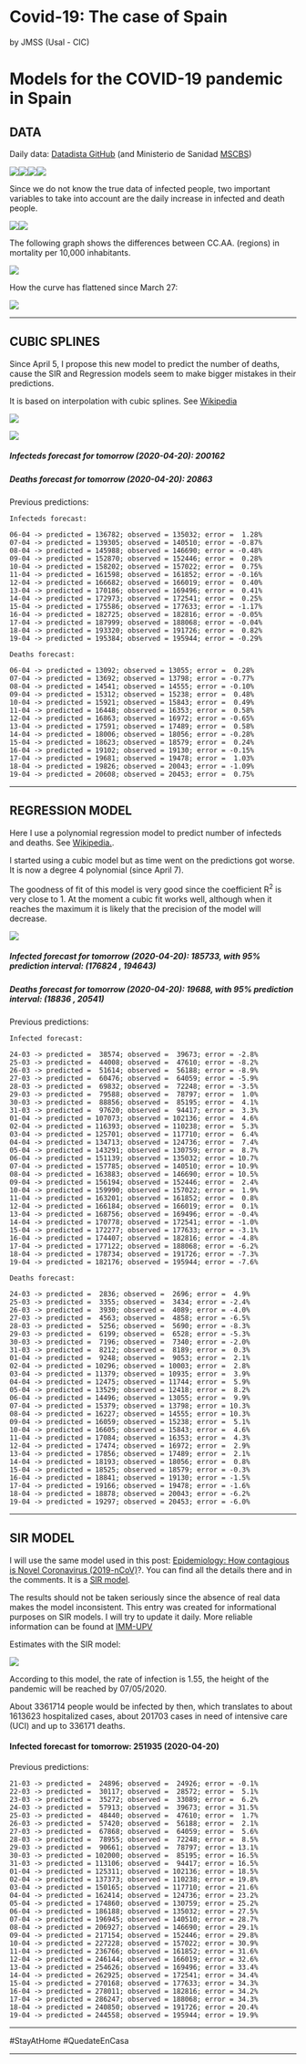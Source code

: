 Covid-19: The case of Spain
================
by JMSS (Usal - CIC)

# Models for the COVID-19 pandemic in Spain

## DATA

Daily data: [Datadista
GitHub](https://github.com/datadista/datasets/tree/master/COVID%2019)
(and Ministerio de Sanidad
[MSCBS](https://www.mscbs.gob.es/profesionales/saludPublica/ccayes/alertasActual/nCov-China/situacionActual.htm))

![](README_files/figure-gfm/data%20plots-1.png)<!-- -->![](README_files/figure-gfm/data%20plots-2.png)<!-- -->![](README_files/figure-gfm/data%20plots-3.png)<!-- -->![](README_files/figure-gfm/data%20plots-4.png)<!-- -->

Since we do not know the true data of infected people, two important
variables to take into account are the daily increase in infected and
death people.

![](README_files/figure-gfm/increase%20plot-1.png)<!-- -->![](README_files/figure-gfm/increase%20plot-2.png)<!-- -->

The following graph shows the differences between CC.AA. (regions) in
mortality per 10,000 inhabitants.

![](README_files/figure-gfm/mort-1.png)<!-- -->

How the curve has flattened since March 27:

![](README_files/figure-gfm/flat-1.gif)<!-- -->

-----

## CUBIC SPLINES

Since April 5, I propose this new model to predict the number of deaths,
cause the SIR and Regression models seem to make bigger mistakes in
their predictions.

It is based on interpolation with cubic splines. See
[Wikipedia](https://en.wikipedia.org/wiki/Spline_interpolation)

![](README_files/figure-gfm/splinesI-1.png)<!-- -->

![](README_files/figure-gfm/splinesD-1.png)<!-- -->

##### Infecteds forecast for tomorrow (2020-04-20): 200162

##### Deaths forecast for tomorrow (2020-04-20): 20863

Previous predictions:

    Infecteds forecast:

    06-04 -> predicted = 136782; observed = 135032; error =  1.28%
    07-04 -> predicted = 139305; observed = 140510; error = -0.87%
    08-04 -> predicted = 145988; observed = 146690; error = -0.48%
    09-04 -> predicted = 152870; observed = 152446; error =  0.28%
    10-04 -> predicted = 158202; observed = 157022; error =  0.75%
    11-04 -> predicted = 161598; observed = 161852; error = -0.16%
    12-04 -> predicted = 166682; observed = 166019; error =  0.40%
    13-04 -> predicted = 170186; observed = 169496; error =  0.41%
    14-04 -> predicted = 172973; observed = 172541; error =  0.25%
    15-04 -> predicted = 175586; observed = 177633; error = -1.17%
    16-04 -> predicted = 182725; observed = 182816; error = -0.05%
    17-04 -> predicted = 187999; observed = 188068; error = -0.04%
    18-04 -> predicted = 193320; observed = 191726; error =  0.82%
    19-04 -> predicted = 195384; observed = 195944; error = -0.29%

    Deaths forecast:

    06-04 -> predicted = 13092; observed = 13055; error =  0.28%
    07-04 -> predicted = 13692; observed = 13798; error = -0.77%
    08-04 -> predicted = 14541; observed = 14555; error = -0.10%
    09-04 -> predicted = 15312; observed = 15238; error =  0.48%
    10-04 -> predicted = 15921; observed = 15843; error =  0.49%
    11-04 -> predicted = 16448; observed = 16353; error =  0.58%
    12-04 -> predicted = 16863; observed = 16972; error = -0.65%
    13-04 -> predicted = 17591; observed = 17489; error =  0.58%
    14-04 -> predicted = 18006; observed = 18056; error = -0.28%
    15-04 -> predicted = 18623; observed = 18579; error =  0.24%
    16-04 -> predicted = 19102; observed = 19130; error = -0.15%
    17-04 -> predicted = 19681; observed = 19478; error =  1.03%
    18-04 -> predicted = 19826; observed = 20043; error = -1.09%
    19-04 -> predicted = 20608; observed = 20453; error =  0.75%

-----

## REGRESSION MODEL

Here I use a polynomial regression model to predict number of infecteds
and deaths. See
[Wikipedia.](https://en.wikipedia.org/wiki/Regression_analysis).

I started using a cubic model but as time went on the predictions got
worse. It is now a degree 4 polynomial (since April 7).

The goodness of fit of this model is very good since the coefficient
R<sup>2</sup> is very close to 1. At the moment a cubic fit works well,
although when it reaches the maximum it is likely that the precision of
the model will decrease.

![](README_files/figure-gfm/regresion-1.png)<!-- -->

##### Infected forecast for tomorrow (2020-04-20): 185733, with 95% prediction interval: (176824 , 194643)

##### Deaths forecast for tomorrow (2020-04-20): 19688, with 95% prediction interval: (18836 , 20541)

Previous predictions:

    Infected forecast:

    24-03 -> predicted =  38574; observed =  39673; error = -2.8%
    25-03 -> predicted =  44008; observed =  47610; error = -8.2%
    26-03 -> predicted =  51614; observed =  56188; error = -8.9%
    27-03 -> predicted =  60476; observed =  64059; error = -5.9%
    28-03 -> predicted =  69832; observed =  72248; error = -3.5%
    29-03 -> predicted =  79588; observed =  78797; error =  1.0%
    30-03 -> predicted =  88856; observed =  85195; error =  4.1%
    31-03 -> predicted =  97620; observed =  94417; error =  3.3%
    01-04 -> predicted = 107073; observed = 102136; error =  4.6%
    02-04 -> predicted = 116393; observed = 110238; error =  5.3%
    03-04 -> predicted = 125701; observed = 117710; error =  6.4%
    04-04 -> predicted = 134713; observed = 124736; error =  7.4%
    05-04 -> predicted = 143291; observed = 130759; error =  8.7%
    06-04 -> predicted = 151139; observed = 135032; error = 10.7%
    07-04 -> predicted = 157785; observed = 140510; error = 10.9%
    08-04 -> predicted = 163883; observed = 146690; error = 10.5%
    09-04 -> predicted = 156194; observed = 152446; error =  2.4%
    10-04 -> predicted = 159990; observed = 157022; error =  1.9%
    11-04 -> predicted = 163201; observed = 161852; error =  0.8%
    12-04 -> predicted = 166184; observed = 166019; error =  0.1%
    13-04 -> predicted = 168756; observed = 169496; error = -0.4%
    14-04 -> predicted = 170778; observed = 172541; error = -1.0%
    15-04 -> predicted = 172277; observed = 177633; error = -3.1%
    16-04 -> predicted = 174407; observed = 182816; error = -4.8%
    17-04 -> predicted = 177122; observed = 188068; error = -6.2%
    18-04 -> predicted = 178734; observed = 191726; error = -7.3%
    19-04 -> predicted = 182176; observed = 195944; error = -7.6%

    Deaths forecast:

    24-03 -> predicted =  2836; observed =  2696; error =  4.9%
    25-03 -> predicted =  3355; observed =  3434; error = -2.4%
    26-03 -> predicted =  3930; observed =  4089; error = -4.0%
    27-03 -> predicted =  4563; observed =  4858; error = -6.5%
    28-03 -> predicted =  5256; observed =  5690; error = -8.3%
    29-03 -> predicted =  6199; observed =  6528; error = -5.3%
    30-03 -> predicted =  7196; observed =  7340; error = -2.0%
    31-03 -> predicted =  8212; observed =  8189; error =  0.3%
    01-04 -> predicted =  9248; observed =  9053; error =  2.1%
    02-04 -> predicted = 10296; observed = 10003; error =  2.8%
    03-04 -> predicted = 11379; observed = 10935; error =  3.9%
    04-04 -> predicted = 12475; observed = 11744; error =  5.9%
    05-04 -> predicted = 13529; observed = 12418; error =  8.2%
    06-04 -> predicted = 14496; observed = 13055; error =  9.9%
    07-04 -> predicted = 15379; observed = 13798; error = 10.3%
    08-04 -> predicted = 16227; observed = 14555; error = 10.3%
    09-04 -> predicted = 16059; observed = 15238; error =  5.1%
    10-04 -> predicted = 16605; observed = 15843; error =  4.6%
    11-04 -> predicted = 17084; observed = 16353; error =  4.3%
    12-04 -> predicted = 17474; observed = 16972; error =  2.9%
    13-04 -> predicted = 17856; observed = 17489; error =  2.1%
    14-04 -> predicted = 18193; observed = 18056; error =  0.8%
    15-04 -> predicted = 18525; observed = 18579; error = -0.3%
    16-04 -> predicted = 18841; observed = 19130; error = -1.5%
    17-04 -> predicted = 19166; observed = 19478; error = -1.6%
    18-04 -> predicted = 18878; observed = 20043; error = -6.2%
    19-04 -> predicted = 19297; observed = 20453; error = -6.0%

-----

## SIR MODEL

I will use the same model used in this post: [Epidemiology: How
contagious is Novel Coronavirus
(2019-nCoV)](http://blog.ephorie.de/epidemiology-how-contagious-is-novel-coronavirus-2019-ncov)?.
You can find all the details there and in the comments. It is a [SIR
model](https://es.wikipedia.org/wiki/Modelo_SIR).

The results should not be taken seriously since the absence of real data
makes the model inconsistent. This entry was created for informational
purposes on SIR models. I will try to update it daily. More reliable
information can be found at [IMM-UPV](https://www.imm.upv.es/covid-19/)

Estimates with the SIR model:

![](README_files/figure-gfm/SIR%20plots-1.png)<!-- -->

According to this model, the rate of infection is 1.55, the height of
the pandemic will be reached by 07/05/2020.

About 3361714 people would be infected by then, which translates to
about 1613623 hospitalized cases, about 201703 cases in need of
intensive care (UCI) and up to 336171 deaths.

#### Infected forecast for tomorrow: 251935 (2020-04-20)

Previous predictions:

    21-03 -> predicted =  24896; observed =  24926; error = -0.1%
    22-03 -> predicted =  30117; observed =  28572; error =  5.1%
    23-03 -> predicted =  35272; observed =  33089; error =  6.2%
    24-03 -> predicted =  57913; observed =  39673; error = 31.5%
    25-03 -> predicted =  48440; observed =  47610; error =  1.7%
    26-03 -> predicted =  57420; observed =  56188; error =  2.1%
    27-03 -> predicted =  67868; observed =  64059; error =  5.6%
    28-03 -> predicted =  78955; observed =  72248; error =  8.5%
    29-03 -> predicted =  90661; observed =  78797; error = 13.1%
    30-03 -> predicted = 102000; observed =  85195; error = 16.5%
    31-03 -> predicted = 113106; observed =  94417; error = 16.5%
    01-04 -> predicted = 125311; observed = 102136; error = 18.5%
    02-04 -> predicted = 137373; observed = 110238; error = 19.8%
    03-04 -> predicted = 150165; observed = 117710; error = 21.6%
    04-04 -> predicted = 162414; observed = 124736; error = 23.2%
    05-04 -> predicted = 174860; observed = 130759; error = 25.2%
    06-04 -> predicted = 186188; observed = 135032; error = 27.5%
    07-04 -> predicted = 196945; observed = 140510; error = 28.7%
    08-04 -> predicted = 206927; observed = 146690; error = 29.1%
    09-04 -> predicted = 217154; observed = 152446; error = 29.8%
    10-04 -> predicted = 227228; observed = 157022; error = 30.9%
    11-04 -> predicted = 236766; observed = 161852; error = 31.6%
    12-04 -> predicted = 246144; observed = 166019; error = 32.6%
    13-04 -> predicted = 254626; observed = 169496; error = 33.4%
    14-04 -> predicted = 262925; observed = 172541; error = 34.4%
    15-04 -> predicted = 270168; observed = 177633; error = 34.3%
    16-04 -> predicted = 278011; observed = 182816; error = 34.2%
    17-04 -> predicted = 286247; observed = 188068; error = 34.3%
    18-04 -> predicted = 240850; observed = 191726; error = 20.4%
    19-04 -> predicted = 244558; observed = 195944; error = 19.9%

-----

\#StayAtHome \#QuedateEnCasa

-----
